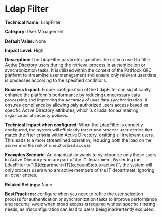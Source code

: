 # Ldap Filter

**Technical Name:** LdapFilter

**Category:** User Management

**Default Value:** None

**Impact Level:** High

**Description:** The LdapFilter parameter specifies the criteria used to filter Active Directory users during the retrieval process in authentication or synchronization tasks. It is utilized within the context of the Pathlock GRC platform to streamline user management and ensure only relevant user data is processed according to the specified conditions.

**Business Impact:** Proper configuration of the LdapFilter can significantly enhance the platform's performance by reducing unnecessary data processing and improving the accuracy of user data synchronization. It ensures compliance by allowing only authorized users access based on specific Active Directory attributes, which is crucial for maintaining organizational security policies.

**Technical Impact when configured:** When the LdapFilter is correctly configured, the system will efficiently target and process user entries that match the filter criteria within Active Directory, omitting all irrelevant users. This leads to a more streamlined operation, reducing both the load on the server and the risk of unauthorized access.

**Examples Scenario:** An organization wants to synchronize only those users in Active Directory who are part of the IT department. By setting the LdapFilter to "(&(department=IT)(accountStatus=active))", the system will only process users who are active members of the IT department, ignoring all other entries.

**Related Settings:** None

**Best Practices:** configure when you need to refine the user selection process for authentication or synchronization tasks to improve performance and security. Avoid when broad access is required without specific filtering needs, as misconfiguration can lead to users being inadvertently excluded.